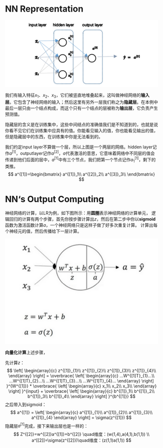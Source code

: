 # NN Representation

![1572487824128](pics/1572487824128.png)

我们有输入特征$x_1$、$x_2$、$x_3$，它们被竖直地堆叠起来，这叫做神经网络的**输入层**。它包含了神经网络的输入；然后这里有另外一层我们称之为**隐藏层**。在本例中最后一层只由一个结点构成，而这个只有一个结点的层被称为**输出层**，它负责产生预测值。

隐藏层的含义是在训练集中，这些中间结点的准确值我们是不知道到的，也就是说你看不见它们在训练集中应具有的值。你能看见输入的值，你也能看见输出的值，但是隐藏层中的东西，在训练集中你是无法看到的。 

我们约定input layer不算做一个层，所以上图是一个两层的网络。hidden layer记作$a^{[1]}$，outputlayer记作$a^{[2]}$，$a$代表激活的意思，它意味着网络中不同层的值会传递到他们后面的层中，$a^{[1]}$中有三个节点，我们把第一个节点记作$a^{[1]}_1$，剩下的类推。
$$
a^{[1]}=\begin{bmatrix}
a^{[1]}_1\\ 
a^{[2]}_2\\ 
a^{[3]}_3\\ 
\end{bmatrix}
$$



# NN‘s Output Computing

神经网络的计算，以LR为例，如下图所示：用**圆圈**表示神经网络的计算单元， 逻辑回归的计算有两个步骤，首先你按步骤计算出$z$，然后在第二步中你以**sigmoid**函数为激活函数计算$a$，一个神经网络只是这样子做了好多次重复计算。 计算出每个神经元的值，然后传播给下一层计算。

![1572490407636](pics/1572490407636.png)



**向量化计算**上述步骤，

先计算$z$：
$$
\left[
		\begin{array}{c}
		z^{[1]}_{1}\\
		z^{[1]}_{2}\\
		z^{[1]}_{3}\\
		z^{[1]}_{4}\\
		\end{array}
		\right]
		 =
	\overbrace{
	\left[
		\begin{array}{c}
		...W^{[1]T}_{1}...\\
		...W^{[1]T}_{2}...\\
		...W^{[1]T}_{3}...\\
		...W^{[1]T}_{4}...
		\end{array}
		\right]
		}^{W^{[1]}}
		*
	\overbrace{
	\left[
		\begin{array}{c}
		x_1\\
		x_2\\
		x_3\\
		\end{array}
		\right]
		}^{input}
		+
	\overbrace{
	\left[
		\begin{array}{c}
		b^{[1]}_1\\
		b^{[1]}_2\\
		b^{[1]}_3\\
		b^{[1]}_4\\
		\end{array}
		\right]
		}^{b^{[1]}}
$$
之后带入到sigmoid：
$$
a^{[1]} =
	\left[
		\begin{array}{c}
		a^{[1]}_{1}\\
		a^{[1]}_{2}\\
		a^{[1]}_{3}\\
		a^{[1]}_{4}
		\end{array}
		\right]
		= \sigma(z^{[1]})
$$
隐藏层$a^{[1]}$完成，接下来输出层也是一样的：
$$
Z^{[2]}=w^{[2]}a^{[1]}+b^{[2]} \quad维度：(w(1,4),a(4,1),b(1,1))
\\
a^[[2]]=\sigma(z^{[2]})\quad维度：(z(1,1)a(1,1))
$$

